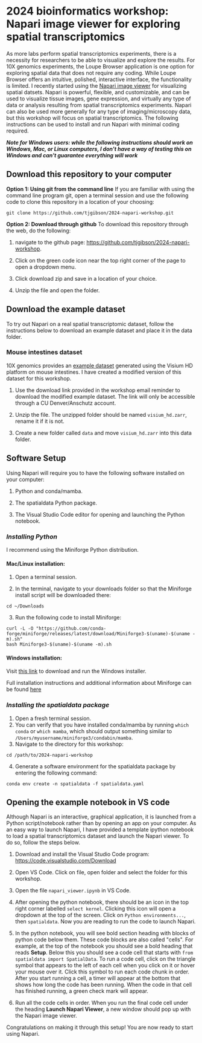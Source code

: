 # 2024 bioinformatics workshop: Napari image viewer for exploring spatial transcriptomics

As more labs perform spatial transcriptomics experiments, there is a necessity for researchers to be able to visualize and explore the results. For 10X genomics experiments, the Loupe Browser application is one option for exploring spatial data that does not require any coding. While Loupe Browser offers an intuitive, polished, interactive interface, the functionality is limited. I recently started using the [Napari image viewer](https://napari.org/stable/) for visualizing spatial datsets. Napari is powerful, flexible, and customizable, and can be used to visualize tissue images, gene expression, and virtually any type of data or analysis resulting from spatial transcriptomics experiments. Napari can also be used more generally for any type of imaging/microscopy data, but this workshop will focus on spatial transcriptomics. The following instructions can be used to install and run Napari with minimal coding required.

***Note for Windows users: while the following instructions should work on Windows, Mac, or Linux computers, I don't have a way of testing this on Windows and can't guarantee everything will work***

## Download this repository to your computer

**Option 1: Using git from the command line** If you are familiar with using the command line program git, open a terminal session and use the following code to clone this repository in a location of your choosing:

```         
git clone https://github.com/tjgibson/2024-napari-workshop.git
```

**Option 2: Download through github** To download this repository through the web, do the following:

1.  navigate to the github page: <https://github.com/tjgibson/2024-napari-workshop>.

2.  Click on the green code icon near the top right corner of the page to open a dropdown menu.

3.  Click download zip and save in a location of your choice.

4.  Unzip the file and open the folder.

## Download the example dataset

To try out Napari on a real spatial transcriptomic dataset, follow the instructions below to download an example dataset and place it in the data folder.

### Mouse intestines dataset

10X genomics provides an [example dataset](https://s3.embl.de/spatialdata/spatialdata-sandbox/visium_hd_3.0.0_io.zip) generated using the Visium HD platform on mouse intestines. I have created a modified version of this dataset for this workshop.

1.  Use the download link provided in the workshop email reminder to download the modified example dataset. The link will only be accessible through a CU Denver/Anschutz account.

2.  Unzip the file. The unzipped folder should be named `visium_hd.zarr`, rename it if it is not.

3.  Create a new folder called `data` and move `visium_hd.zarr` into this data folder.

## Software Setup

Using Napari will require you to have the following software installed on your computer:

1.  Python and conda/mamba.

2.  The spatialdata Python package.

3.  The Visual Studio Code editor for opening and launching the Python notebook.

### *Installing Python*

I recommend using the Miniforge Python distribution.

#### Mac/Linux installation:

1.  Open a terminal session.

2.  In the terminal, navigate to your downloads folder so that the Miniforge install script will be downloaded there:

```         
cd ~/Downloads
```

3.  Run the following code to install Miniforge:

```         
curl -L -O "https://github.com/conda-forge/miniforge/releases/latest/download/Miniforge3-$(uname)-$(uname -m).sh"
bash Miniforge3-$(uname)-$(uname -m).sh
```

#### Windows installation:

Visit [this link](https://github.com/conda-forge/miniforge) to download and run the Windows installer.

Full installation instructions and additional information about Miniforge can be found [here](https://github.com/conda-forge/miniforge)

### *Installing the spatialdata package*

1.  Open a fresh terminal session.
2.  You can verify that you have installed conda/mamba by running `which conda` or `which mamba`, which should output something similar to `/Users/myusername/miniforge3/condabin/mamba`.
3.  Navigate to the directory for this workshop:

```         
cd /path/to/2024-napari-workshop
```

4.  Generate a software environment for the spatialdata package by entering the following command:

```         
conda env create -n spatialdata -f spatialdata.yaml
```

## Opening the example notebook in VS code

Although Napari is an interactive, graphical application, it is launched from a Python script/notebook rather than by opening an app on your computer. As an easy way to launch Napari, I have provided a template ipython notebook to load a spatial transcriptomics dataset and launch the Napari viewer. To do so, follow the steps below.

1.  Download and install the Visual Studio Code program: <https://code.visualstudio.com/Download>

2.  Open VS Code. Click on file, open folder and select the folder for this workshop.

3.  Open the file `napari_viewer.ipynb` in VS Code.

4.  After opening the python notebook, there should be an icon in the top right corner labelled `select kernel`. Clicking this icon will open a dropdown at the top of the screen. Click on `Python environments...`, then `spatialdata`. Now you are reading to run the code to launch Napari.

5.  In the python notebook, you will see bold section heading with blocks of python code below them. These code blocks are also called "cells". For example, at the top of the notebook you should see a bold heading that reads **Setup**. Below this you should see a code cell that starts with `from spatialdata import SpatialData`. To run a code cell, click on the triangle symbol that appears to the left of each cell when you click on it or hover your mouse over it. Click this symbol to run each code chunk in order. After you start running a cell, a timer will appear at the bottom that shows how long the code has been running. When the code in that cell has finished running, a green check mark will appear.

6.  Run all the code cells in order. When you run the final code cell under the heading **Launch Napari Viewer**, a new window should pop up with the Napari image viewer.

Congratulations on making it through this setup! You are now ready to start using Napari.
